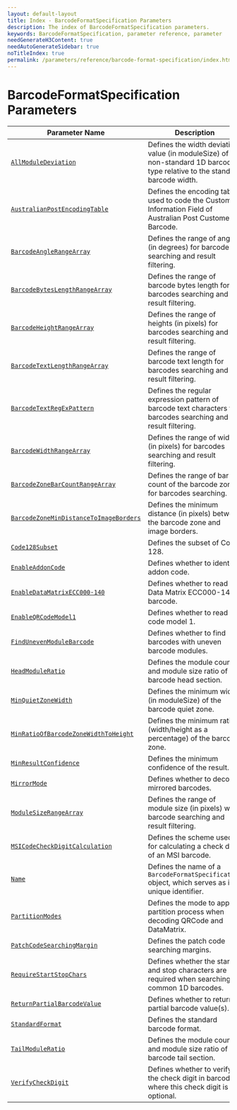 ```yaml
---
layout: default-layout
title: Index - BarcodeFormatSpecification Parameters
description: The index of BarcodeFormatSpecification parameters.
keywords: BarcodeFormatSpecification, parameter reference, parameter
needGenerateH3Content: true
needAutoGenerateSidebar: true
noTitleIndex: true
permalink: /parameters/reference/barcode-format-specification/index.html
---
```


# BarcodeFormatSpecification Parameters

| Parameter Name   | Description |
| ---------------- | ----------- |
| [`AllModuleDeviation`](all-module-deviation.md) | Defines the width deviation value (in moduleSize) of a non-standard 1D barcode type relative to the standard barcode width. |
| [`AustralianPostEncodingTable`](australian-post-encoding-table.md) | Defines the encoding table used to code the Customer Information Field of Australian Post Customer Barcode. |
| [`BarcodeAngleRangeArray`](barcode-angle-range-array.md) | Defines the range of angles (in degrees) for barcodes searching and result filtering. |
| [`BarcodeBytesLengthRangeArray`](barcode-bytes-length-range-array.md) | Defines the range of barcode bytes length for barcodes searching and result filtering. |
| [`BarcodeHeightRangeArray`](barcode-height-range-array.md) | Defines the range of heights (in pixels) for barcodes searching and result filtering. |
| [`BarcodeTextLengthRangeArray`](barcode-text-length-range-array.md) | Defines the range of barcode text length for barcodes searching and result filtering. |
| [`BarcodeTextRegExPattern`](barcode-text-regex-pattern.md) | Defines the regular expression pattern of barcode text characters for barcodes searching and result filtering. |
| [`BarcodeWidthRangeArray`](barcode-width-range-array.md) | Defines the range of widths (in pixels) for barcodes searching and result filtering. |
| [`BarcodeZoneBarCountRangeArray`](barcode-zone-bar-count-range-array.md) | Defines the range of bar count of the barcode zone for barcodes searching. |
| [`BarcodeZoneMinDistanceToImageBorders`](barcode-zone-min-distance-to-image-borders.md) | Defines the minimum distance (in pixels) between the barcode zone and image borders. |
| [`Code128Subset`](code128-subset.md) | Defines the subset of Code 128. |
| [`EnableAddonCode`](enable-addon-code.md) | Defines whether to identify addon code. |
| [`EnableDataMatrixECC000-140`](enable-data-matrix-ecc000-140.md) | Defines whether to read Data Matrix ECC000-140 barcode. |
| [`EnableQRCodeModel1`](enable-qr-code-model-1.md) | Defines whether to read QR code model 1. |
| [`FindUnevenModuleBarcode`](find-uneven-module-barcode.md) | Defines whether to find barcodes with uneven barcode modules. |
| [`HeadModuleRatio`](head-module-ratio.md) | Defines the module count and module size ratio of the barcode head section. |
| [`MinQuietZoneWidth`](min-quiet-zone-width.md) | Defines the minimum width (in moduleSize) of the barcode quiet zone. |
| [`MinRatioOfBarcodeZoneWidthToHeight`](min-ratio-of-barcode-zone-width-to-height.md) | Defines the minimum ratio (width/height as a percentage) of the barcode zone. |
| [`MinResultConfidence`](min-result-confidence.md) | Defines the minimum confidence of the result. |
| [`MirrorMode`](mirror-mode.md) | Defines whether to decode mirrored barcodes. |
| [`ModuleSizeRangeArray`](module-size-range-array.md) | Defines the range of module size (in pixels) while barcode searching and result filtering. |
| [`MSICodeCheckDigitCalculation`](msi-code-check-digit-calculation.md) | Defines the scheme used for calculating a check digit of an MSI barcode. |
| [`Name`](name.md) | Defines the name of a `BarcodeFormatSpecification` object, which serves as its unique identifier. |
| [`PartitionModes`](partition-modes.md) | Defines the mode to apply partition process when decoding QRCode and DataMatrix. |
| [`PatchCodeSearchingMargin`](patch-code-searching-margins.md) | Defines the patch code searching margins. |
| [`RequireStartStopChars`](require-start-stop-chars.md) | Defines whether the start and stop characters are required when searching for common 1D barcodes. |
| [`ReturnPartialBarcodeValue`](return-partial-barcode-value.md) | Defines whether to return partial barcode value(s). |
| [`StandardFormat`](standard-format.md) | Defines the standard barcode format. |
| [`TailModuleRatio`](tail-module-ratio.md) | Defines the module count and module size ratio of the barcode tail section. |
| [`VerifyCheckDigit`](verify-check-digit.md) | Defines whether to verify the check digit in barcodes where this check digit is optional. |
